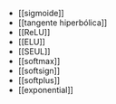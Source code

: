- [[sigmoide]]
- [[tangente hiperbólica]]
- [[ReLU]]
- [[ELU]]
- [[SEUL]]
- [[softmax]]
- [[softsign]]
- [[softplus]]
- [[exponential]]